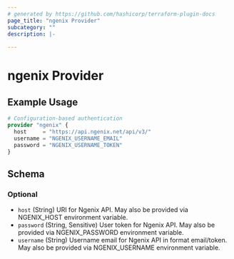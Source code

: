 ```yaml
---
# generated by https://github.com/hashicorp/terraform-plugin-docs
page_title: "ngenix Provider"
subcategory: ""
description: |-
  
---
```


# ngenix Provider



## Example Usage

```terraform
# Configuration-based authentication
provider "ngenix" {
  host     = "https://api.ngenix.net/api/v3/"
  username = "NGENIX_USERNAME_EMAIL"
  password = "NGENIX_USERNAME_TOKEN"
}
```

<!-- schema generated by tfplugindocs -->
## Schema

### Optional

- `host` (String) URI for Ngenix API. May also be provided via NGENIX_HOST environment variable.
- `password` (String, Sensitive) User token for Ngenix API. May also be provided via NGENIX_PASSWORD environment variable.
- `username` (String) Username email for Ngenix API in format email/token. May also be provided via NGENIX_USERNAME environment variable.
